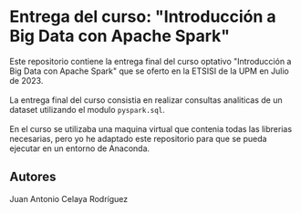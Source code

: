 # Entrega del curso: "Introducción a Big Data con Apache Spark"
Este repositorio contiene la entrega final del curso optativo "Introducción a Big Data con Apache Spark" que se oferto en la ETSISI de la UPM en Julio de 2023. 
</br></br>
La entrega final del curso consistia en realizar consultas analiticas de un dataset utilizando el modulo `pyspark.sql`.</br></br>
En el curso se utilizaba una maquina virtual que contenia todas las librerias necesarias, pero yo he adaptado este repositorio para que se pueda ejecutar en un entorno de Anaconda.

## Autores
Juan Antonio Celaya Rodríguez